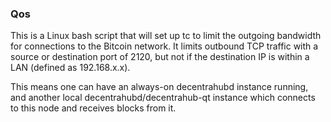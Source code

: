 ### Qos ###

This is a Linux bash script that will set up tc to limit the outgoing bandwidth for connections to the Bitcoin network. It limits outbound TCP traffic with a source or destination port of 2120, but not if the destination IP is within a LAN (defined as 192.168.x.x).

This means one can have an always-on decentrahubd instance running, and another local decentrahubd/decentrahub-qt instance which connects to this node and receives blocks from it.
